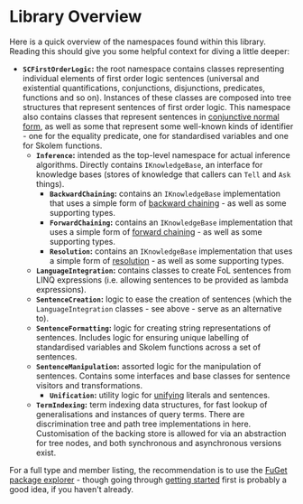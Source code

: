 ﻿# Library Overview

Here is a quick overview of the namespaces found within this library. Reading this should give you some helpful context for diving a little deeper:

* **`SCFirstOrderLogic`:** the root namespace contains classes representing individual elements of first order logic sentences (universal and existential quantifications, conjunctions, disjunctions, predicates, functions and so on).
  Instances of these classes are composed into tree structures that represent sentences of first order logic.
  This namespace also contains classes that represent sentences in [conjunctive normal form](https://en.wikipedia.org/wiki/Conjunctive_normal_form), as well as some that represent some well-known kinds of identifier - one for the equality predicate, one for standardised variables and one for Skolem functions.
  * **`Inference`:** intended as the top-level namespace for actual inference algorithms. Directly contains `IKnowledgeBase`, an interface for knowledge bases (stores of knowledge that callers can `Tell` and `Ask` things).
    * **`BackwardChaining`:** contains an `IKnowledgeBase` implementation that uses a simple form of [backward chaining](https://en.wikipedia.org/wiki/Backward_chaining) - as well as some supporting types.
    * **`ForwardChaining`:** contains an `IKnowledgeBase` implementation that uses a simple form of [forward chaining](https://en.wikipedia.org/wiki/Forward_chaining) - as well as some supporting types.
    * **`Resolution`:** contains an `IKnowledgeBase` implementation that uses a simple form of [resolution](https://en.wikipedia.org/wiki/Resolution_(logic)) - as well as some supporting types.
  * **`LanguageIntegration`:** contains classes to create FoL sentences from LINQ expressions (i.e. allowing sentences to be provided as lambda expressions).
  * **`SentenceCreation`:** logic to ease the creation of sentences (which the `LanguageIntegration` classes - see above - serve as an alternative to).
  * **`SentenceFormatting`:** logic for creating string representations of sentences. Includes logic for ensuring unique labelling of standardised variables and Skolem functions across a set of sentences.
  * **`SentenceManipulation`:** assorted logic for the manipulation of sentences. Contains some interfaces and base classes for sentence visitors and transformations.
    * **`Unification`:** utility logic for [unifying](https://en.wikipedia.org/wiki/Unification_(computer_science)) literals and sentences.
  * **`TermIndexing`:** term indexing data structures, for fast lookup of generalisations and instances of query terms. 
    There are discrimination tree and path tree implementations in here.
    Customisation of the backing store is allowed for via an abstraction for tree nodes, and both synchronous and asynchronous versions exist.

For a full type and member listing, the recommendation is to use the [FuGet package explorer](https://www.fuget.org/packages/SCFirstOrderLogic/) - though going through [getting started](getting-started.md) first is probably a good idea, if you haven't already.